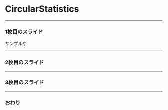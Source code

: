 # CircularStatistics

---


### 1枚目のスライド


サンプルや


---


### 2枚目のスライド


---


### 3枚目のスライド


---


### おわり
